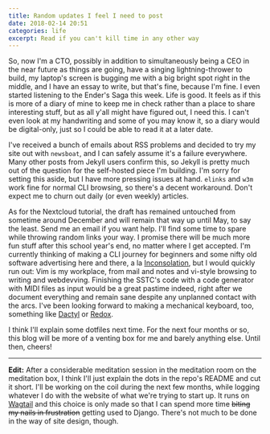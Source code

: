 ```yaml
---
title: Random updates I feel I need to post
date: 2018-02-14 20:51
categories: life
excerpt: Read if you can't kill time in any other way
---
```


So, now I'm a CTO, possibly in addition to simultaneously being a CEO in the
near future as things are going, have a singing lightning-thrower to build, my
laptop's screen is bugging me with a big bright spot right in the middle, and
I have an essay to write, but that's fine, because I'm fine. I even started
listening to the Ender's Saga this week. Life is good. It feels as if this is
more of a diary of mine to keep me in check rather than a place to share
interesting stuff, but as all y'all might have figured out, I need this.
I can't even look at my handwriting and some of you may know it, so a diary
would be digital-only, just so I could be able to read it at a later date.

I've received a bunch of emails about RSS problems and decided to try my site
out with `newsboat`, and I can safely assume it's a failure everywhere. Many
other posts from Jekyll users confirm this, so Jekyll is pretty much out of the
question for the self-hosted piece I'm building. I'm sorry for setting this
aside, but I have more pressing issues at hand. `elinks` and `w3m` work fine
for normal CLI browsing, so there's a decent workaround. Don't expect me to
churn out daily (or even weekly) articles.

As for the Nextcloud tutorial, the draft has remained untouched from sometime
around December and will remain that way up until May, to say the least. Send
me an email if you want help. I'll find some time to spare while throwing
random links your way. I promise there will be much more fun stuff after this
school year's end, no matter where I get accepted. I'm currently thinking of
making a CLI journey for beginners and some nifty old software advertising here
and there, a la [Inconsolation], but I would quickly run out: Vim is my
workplace, from mail and notes and vi-style browsing to writing and webdevving.
Finishing the SSTC's code with a code generator with MIDI files as input would
be a great pastime indeed, right after we document everything and remain sane
despite any unplanned contact with the arcs. I've been looking forward to
making a mechanical keyboard, too, something like [Dactyl] or [Redox].

I think I'll explain some dotfiles next time. For the next four months or so,
this blog will be more of a venting box for me and barely anything else. Until
then, cheers!

------

**Edit:** After a considerable meditation session in the meditation room on the
meditation box, I think I'll just explain the dots in the repo's README and cut
it short. I'll be working on the coil during the next few months, while logging
whatever I do with the website of what we're trying to start up. It runs on
[Wagtail] and this choice is only made so that I can spend more time ~~biting
my nails in frustration~~ getting used to Django. There's not much to be done
in the way of site design, though.


[Inconsolation]: http://inconsolation.wordpress.com/
[Dactyl]: https://github.com/adereth/dactyl-keyboard/
[Redox]: https://www.reddit.com/r/MechanicalKeyboards/comments/7iu8bc/p_i_made_a_thing/
[Wagtail]: https://wagtail.io/

